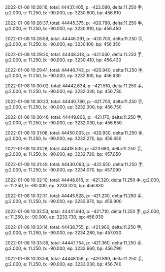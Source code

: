 2022-01-08 10:28:16, total: 44437.405, p: -422.080, delta:11.250 手, g:2.000, e: 11.250, b: -90.000, ep: 3230.800, bp: 456.610

2022-01-08 10:28:37, total: 44445.375, p: -420.790, delta:11.250 手, g:2.000, e: 11.250, b: -90.000, ep: 3230.810, bp: 456.450

2022-01-08 10:28:59, total: 44446.291, p: -420.700, delta:11.250 手, g:2.000, e: 11.250, b: -90.000, ep: 3230.100, bp: 456.350

2022-01-08 10:29:20, total: 44448.318, p: -421.030, delta:11.250 手, g:2.000, e: 11.250, b: -90.000, ep: 3230.410, bp: 456.430

2022-01-08 10:29:41, total: 44446.743, p: -420.940, delta:11.250 手, g:2.000, e: 11.250, b: -90.000, ep: 3232.100, bp: 456.630

2022-01-08 10:30:02, total: 44442.634, p: -421.510, delta:11.250 手, g:2.000, e: 11.250, b: -90.000, ep: 3232.330, bp: 456.730

2022-01-08 10:30:23, total: 44440.780, p: -421.700, delta:11.250 手, g:2.000, e: 11.250, b: -90.000, ep: 3232.300, bp: 456.750

2022-01-08 10:30:46, total: 44449.806, p: -421.170, delta:11.250 手, g:2.000, e: 11.250, b: -90.000, ep: 3232.030, bp: 456.650

2022-01-08 10:31:08, total: 44450.005, p: -420.930, delta:11.250 手, g:2.000, e: 11.250, b: -90.000, ep: 3232.270, bp: 456.650

2022-01-08 10:31:28, total: 44418.505, p: -423.680, delta:11.250 手, g:2.000, e: 11.250, b: -90.000, ep: 3232.720, bp: 457.050

2022-01-08 10:31:49, total: 44430.093, p: -422.650, delta:11.250 手, g:2.000, e: 11.250, b: -90.000, ep: 3234.070, bp: 457.090

2022-01-08 10:32:10, total: 44448.816, p: -421.320, delta:11.250 手, g:2.000, e: 11.250, b: -90.000, ep: 3233.320, bp: 456.830

2022-01-08 10:32:31, total: 44445.528, p: -421.230, delta:11.250 手, g:2.000, e: 11.250, b: -90.000, ep: 3233.970, bp: 456.900

2022-01-08 10:32:53, total: 44441.940, p: -421.710, delta:11.250 手, g:2.000, e: 11.250, b: -90.000, ep: 3233.730, bp: 456.930

2022-01-08 10:33:14, total: 44438.755, p: -421.960, delta:11.250 手, g:2.000, e: 11.250, b: -90.000, ep: 3234.280, bp: 457.030

2022-01-08 10:33:35, total: 44447.754, p: -421.360, delta:11.250 手, g:2.000, e: 11.250, b: -90.000, ep: 3232.960, bp: 456.790

2022-01-08 10:33:56, total: 44448.159, p: -420.890, delta:11.250 手, g:2.000, e: 11.250, b: -90.000, ep: 3233.030, bp: 456.740